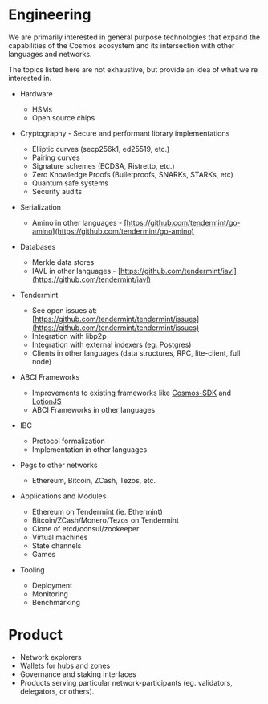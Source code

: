 # Engineering

We are primarily interested in general purpose technologies that expand the
capabilities of the Cosmos ecosystem and its intersection with other languages and networks.

The topics listed here are not exhaustive, but provide an idea of what we're interested in.


- Hardware
    - HSMs
    - Open source chips

- Cryptography - Secure and performant library implementations
    - Elliptic curves (secp256k1, ed25519, etc.)
    - Pairing curves
    - Signature schemes (ECDSA, Ristretto, etc.)
    - Zero Knowledge Proofs (Bulletproofs, SNARKs, STARKs, etc)
    - Quantum safe systems
    - Security audits

- Serialization
    - Amino in other languages - [https://github.com/tendermint/go-amino](https://github.com/tendermint/go-amino)

- Databases
    - Merkle data stores
    - IAVL in other languages - [https://github.com/tendermint/iavl](https://github.com/tendermint/iavl)

- Tendermint
    - See open issues at: [https://github.com/tendermint/tendermint/issues](https://github.com/tendermint/tendermint/issues)
     - Integration with libp2p
     - Integration with external indexers (eg. Postgres)
     - Clients in other languages (data structures, RPC, lite-client, full node)

- ABCI Frameworks
    - Improvements to existing frameworks like [Cosmos-SDK](https://github.com/cosmos/cosmos-sdk) and [LotionJS](https://github.com/nomic-io/lotion)
    - ABCI Frameworks in other languages 

- IBC
    - Protocol formalization
    - Implementation in other languages

- Pegs to other networks
    - Ethereum, Bitcoin, ZCash, Tezos, etc.

- Applications and Modules
    - Ethereum on Tendermint (ie. Ethermint)
    - Bitcoin/ZCash/Monero/Tezos on Tendermint
    - Clone of etcd/consul/zookeeper
    - Virtual machines
    - State channels
    - Games

- Tooling
    - Deployment
    - Monitoring
    - Benchmarking

# Product

- Network explorers
- Wallets for hubs and zones
- Governance and staking interfaces
- Products serving particular network-participants (eg. validators, delegators, or others).
